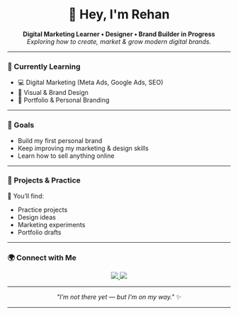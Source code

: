 <h1 align="center">👋 Hey, I'm Rehan</h1>

<p align="center">
  <b>Digital Marketing Learner • Designer • Brand Builder in Progress</b><br>
  <i>Exploring how to create, market & grow modern digital brands.</i>
</p>

---

### 🌱 Currently Learning
- 💻 Digital Marketing (Meta Ads, Google Ads, SEO)
- 🎨 Visual & Brand Design
- 🧠 Portfolio & Personal Branding

---

### 🚀 Goals
- Build my first personal brand  
- Keep improving my marketing & design skills  
- Learn how to sell anything online  

---

### 💼 Projects & Practice
🧩 You’ll find:
- Practice projects  
- Design ideas  
- Marketing experiments  
- Portfolio drafts  

---

### 🌍 Connect with Me
<p align="center">
  <a href="https://www.instagram.com/rehann_.i/?hl=en" target="_blank">
    <img src="https://img.shields.io/badge/Instagram-%23E4405F.svg?style=for-the-badge&logo=instagram&logoColor=white"/>
  </a>
  <a href="https://www.linkedin.com/in/rehan-imran-1b620336b" target="_blank">
    <img src="https://img.shields.io/badge/LinkedIn-%230077B5.svg?style=for-the-badge&logo=linkedin&logoColor=white"/>
  </a>
</p>

---

<p align="center"><i>"I’m not there yet — but I’m on my way."</i> ✨</p>

---
